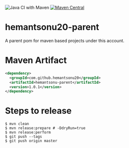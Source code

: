 ![Java CI with Maven](https://github.com/hemantsonu20/hemantsonu20-parent/workflows/Java%20CI%20with%20Maven/badge.svg)
[![Maven Central](https://maven-badges.herokuapp.com/maven-central/com.github.hemantsonu20/hemantsonu20-parent/badge.svg)](https://maven-badges.herokuapp.com/com.github.hemantsonu20/hemantsonu20-parent)


# hemantsonu20-parent
A parent pom for maven based projects under this account.

# Maven Artifact
```xml
<dependency>
  <groupId>com.github.hemantsonu20</groupId>
  <artifactId>hemantsonu-parent</artifactId>
  <version>1.0.1</version>
</dependency>
```

# Steps to release
```
$ mvn clean
$ mvn release:prepare # -DdryRun=true
$ mvn release:perform
$ git push --tags
$ git push origin master
```

